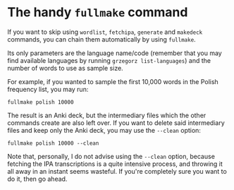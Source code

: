 # The handy `fullmake` command

If you want to skip using `wordlist`, `fetchipa`, `generate` and `makedeck`
commands, you can chain them automatically by using `fullmake`.

Its only parameters are the language name/code (remember that you may find
available languages by running `grzegorz list-languages`) and the number of
words to use as sample size.

For example, if you wanted to sample the first 10,000 words in the Polish
frequency list, you may run:

```
fullmake polish 10000
```

The result is an Anki deck, but the intermediary files which the other commands
create are also left over. If you want to delete said intermediary files and
keep only the Anki deck, you may use the `--clean` option:

```
fullmake polish 10000 --clean
```

Note that, personally, I do not advise using the `--clean` option, because
fetching the IPA transcriptions is a quite intensive process, and throwing it
all away in an instant seems wasteful. If you're completely sure you want to do
it, then go ahead.
